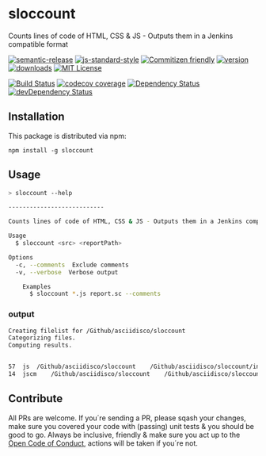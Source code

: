 # sloccount
Counts lines of code of HTML, CSS &amp; JS - Outputs them in a Jenkins compatible format

[![semantic-release](https://img.shields.io/badge/%20%20%F0%9F%93%A6%F0%9F%9A%80-semantic--release-e10079.svg)](https://github.com/semantic-release/semantic-release)
[![js-standard-style](https://img.shields.io/badge/code%20style-standard-brightgreen.svg?style=flat)](https://github.com/feross/standard)
[![Commitizen friendly](https://img.shields.io/badge/commitizen-friendly-brightgreen.svg)](http://commitizen.github.io/cz-cli/)
[![version](https://img.shields.io/npm/v/starwars-names.svg?style=flat-square)](http://npm.im/starwars-names)
[![downloads](https://img.shields.io/npm/dm/starwars-names.svg?style=flat-square)](http://npm-stat.com/charts.html?package=starwars-names&from=2015-08-01)
[![MIT License](https://img.shields.io/npm/l/starwars-names.svg?style=flat-square)](http://opensource.org/licenses/MIT)

[![Build Status](https://travis-ci.org/asciidisco/sloccount.svg?branch=master)](https://travis-ci.org/asciidisco/sloccount)
[![codecov coverage](https://img.shields.io/codecov/c/github/kentcdodds/starwars-names.svg?style=flat-square)](https://codecov.io/github/kentcdodds/starwars-names)
[![Dependency Status](https://david-dm.org/asciidisco/sloccount/master.svg)](https://david-dm.org/asciidisco/sloccount/master)
[![devDependency Status](https://david-dm.org/semantic-release/semantic-release/caribou/dev-status.svg)](https://david-dm.org/asciidisco/sloccount/master#info=devDependencies)

## Installation

This package is distributed via npm:

```
npm install -g sloccount
```

## Usage

```bash
> sloccount --help

---------------------------

Counts lines of code of HTML, CSS & JS - Outputs them in a Jenkins compatible format

Usage
  $ sloccount <src> <reportPath>

Options
  -c, --comments  Exclude comments
  -v, --verbose  Verbose output

    Examples
      $ sloccount *.js report.sc --comments
```

### output

```bash
Creating filelist for /Github/asciidisco/sloccount
Categorizing files.
Computing results.


57	js	/Github/asciidisco/sloccount	/Github/asciidisco/sloccount/index.js
14	jscm	/Github/asciidisco/sloccount	/Github/asciidisco/sloccount/index.js.cm
```

## Contribute

All PRs are welcome.
If you´re sending a PR, please sqash your changes, make sure you covered your code with (passing) unit tests & you should be good to go.
Always be inclusive, friendly & make sure you act up to the [Open Code of Conduct](http://todogroup.org/opencodeofconduct/), actions will be taken if you´re not.
